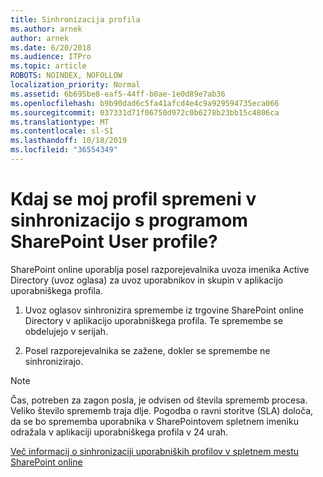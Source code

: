 ```yaml
---
title: Sinhronizacija profila
ms.author: arnek
author: arnek
ms.date: 6/20/2018
ms.audience: ITPro
ms.topic: article
ROBOTS: NOINDEX, NOFOLLOW
localization_priority: Normal
ms.assetid: 6b695be8-eaf5-44ff-b0ae-1e0d89e7ab36
ms.openlocfilehash: b9b90dad6c5fa41afcd4e4c9a929594735eca066
ms.sourcegitcommit: 037331d71f06750d972c0b6278b23bb15c4806ca
ms.translationtype: MT
ms.contentlocale: sl-SI
ms.lasthandoff: 10/18/2019
ms.locfileid: "36554349"
---
```

# <a name="when-do-my-profile-changes-sync-to-the-sharepoint-user-profile-application"></a>Kdaj se moj profil spremeni v sinhronizacijo s programom SharePoint User profile?

SharePoint online uporablja posel razporejevalnika uvoza imenika Active Directory (uvoz oglasa) za uvoz uporabnikov in skupin v aplikacijo uporabniškega profila. 
  
1. Uvoz oglasov sinhronizira spremembe iz trgovine SharePoint online Directory v aplikacijo uporabniškega profila. Te spremembe se obdelujejo v serijah.
    
2. Posel razporejevalnika se zažene, dokler se spremembe ne sinhronizirajo.
    
> [!NOTE]
> Čas, potreben za zagon posla, je odvisen od števila sprememb procesa. Veliko število sprememb traja dlje. Pogodba o ravni storitve (SLA) določa, da se bo sprememba uporabnika v SharePointovem spletnem imeniku odražala v aplikaciji uporabniškega profila v 24 urah. 
  
[Več informacij o sinhronizaciji uporabniških profilov v spletnem mestu SharePoint online](https://go.microsoft.com/fwlink/?linkid=875671)
  


